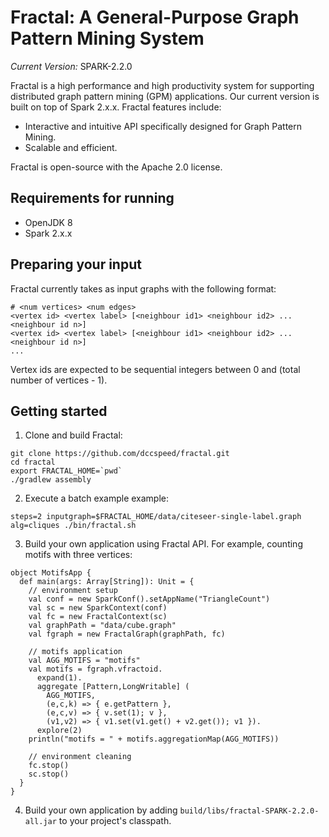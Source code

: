 # Fractal: A General-Purpose Graph Pattern Mining System

*Current Version:* SPARK-2.2.0

Fractal is a high performance and high productivity system for supporting distributed graph
pattern mining (GPM) applications. Our current version is built on top of Spark 2.x.x.
Fractal features include:
* Interactive and intuitive API specifically designed for Graph Pattern Mining.
* Scalable and efficient.

Fractal is open-source with the Apache 2.0 license.

## Requirements for running

* OpenJDK 8
* Spark 2.x.x

## Preparing your input
Fractal currently takes as input graphs with the following format:

```
# <num vertices> <num edges>
<vertex id> <vertex label> [<neighbour id1> <neighbour id2> ... <neighbour id n>]
<vertex id> <vertex label> [<neighbour id1> <neighbour id2> ... <neighbour id n>]
...
```

Vertex ids are expected to be sequential integers between 0 and (total number of vertices - 1).

## Getting started

1. Clone and build Fractal:
```
git clone https://github.com/dccspeed/fractal.git
cd fractal
export FRACTAL_HOME=`pwd`
./gradlew assembly
```

2. Execute a batch example example:
```
steps=2 inputgraph=$FRACTAL_HOME/data/citeseer-single-label.graph alg=cliques ./bin/fractal.sh
```

3. Build your own application using Fractal API.
For example, counting motifs with three vertices:
```
object MotifsApp {
  def main(args: Array[String]): Unit = {
    // environment setup
    val conf = new SparkConf().setAppName("TriangleCount")
    val sc = new SparkContext(conf)
    val fc = new FractalContext(sc)
    val graphPath = "data/cube.graph"
    val fgraph = new FractalGraph(graphPath, fc)

    // motifs application
    val AGG_MOTIFS = "motifs"
    val motifs = fgraph.vfractoid.
      expand(1).
      aggregate [Pattern,LongWritable] (
        AGG_MOTIFS,
        (e,c,k) => { e.getPattern },
        (e,c,v) => { v.set(1); v },
        (v1,v2) => { v1.set(v1.get() + v2.get()); v1 }).
      explore(2)
    println("motifs = " + motifs.aggregationMap(AGG_MOTIFS))

    // environment cleaning
    fc.stop()
    sc.stop()
  }
}
```
 
4. Build your own application by adding ```build/libs/fractal-SPARK-2.2.0-all.jar```
to your project's classpath.

